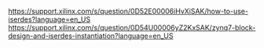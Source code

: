 
https://support.xilinx.com/s/question/0D52E00006iHvXiSAK/how-to-use-iserdes?language=en_US
https://support.xilinx.com/s/question/0D54U00006yZ2KxSAK/zynq7-block-design-and-iserdes-instantiation?language=en_US